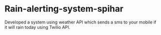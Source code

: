 # Rain-alerting-system-spihar
Developed a system using weather API which sends a sms to your mobile if it will rain today using Twilio API.
